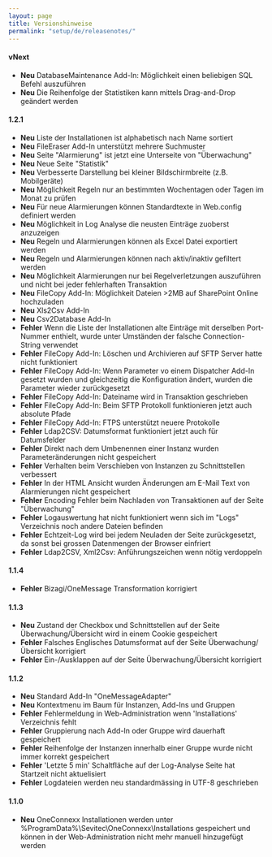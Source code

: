 ```yaml
---
layout: page
title: Versionshinweise
permalink: "setup/de/releasenotes/"
---
```


#### vNext

* __Neu__ DatabaseMaintenance Add-In: Möglichkeit einen beliebigen SQL Befehl auszuführen
* __Neu__ Die Reihenfolge der Statistiken kann mittels Drag-and-Drop geändert werden


#### 1.2.1

* __Neu__ Liste der Installationen ist alphabetisch nach Name sortiert
* __Neu__ FileEraser Add-In unterstützt mehrere Suchmuster
* __Neu__ Seite "Alarmierung" ist jetzt eine Unterseite von "Überwachung"
* __Neu__ Neue Seite "Statistik"
* __Neu__ Verbesserte Darstellung bei kleiner Bildschirmbreite (z.B. Mobilgeräte)
* __Neu__ Möglichkeit Regeln nur an bestimmten Wochentagen oder Tagen im Monat zu prüfen
* __Neu__ Für neue Alarmierungen können Standardtexte in Web.config definiert werden
* __Neu__ Möglichkeit in Log Analyse die neusten Einträge zuoberst anzuzeigen
* __Neu__ Regeln und Alarmierungen können als Excel Datei exportiert werden
* __Neu__ Regeln und Alarmierungen können nach aktiv/inaktiv gefiltert werden
* __Neu__ Möglichkeit Alarmierungen nur bei Regelverletzungen auszuführen und nicht bei jeder fehlerhaften Transaktion
* __Neu__ FileCopy Add-In: Möglichkeit Dateien >2MB auf SharePoint Online hochzuladen
* __Neu__ Xls2Csv Add-In
* __Neu__ Csv2Database Add-In
* __Fehler__ Wenn die Liste der Installationen alte Einträge mit derselben Port-Nummer enthielt, wurde unter Umständen der falsche Connection-String verwendet
* __Fehler__ FileCopy Add-In: Löschen und Archivieren auf SFTP Server hatte nicht funktioniert
* __Fehler__ FileCopy Add-In: Wenn Parameter vo einem Dispatcher Add-In gesetzt wurden und gleichzeitig die Konfiguration ändert, wurden die Parameter wieder zurückgesetzt
* __Fehler__ FileCopy Add-In: Dateiname wird in Transaktion geschrieben
* __Fehler__ FileCopy Add-In: Beim SFTP Protokoll funktionieren jetzt auch absolute Pfade
* __Fehler__ FileCopy Add-In: FTPS unterstützt neuere Protokolle
* __Fehler__ Ldap2CSV: Datumsformat funktioniert jetzt auch für Datumsfelder
* __Fehler__ Direkt nach dem Umbenennen einer Instanz wurden Parameteränderungen nicht gespeichert
* __Fehler__ Verhalten beim Verschieben von Instanzen zu Schnittstellen verbessert
* __Fehler__ In der HTML Ansicht wurden Änderungen am E-Mail Text von Alarmierungen nicht gespeichert
* __Fehler__ Encoding Fehler beim Nachladen von Transaktionen auf der Seite "Überwachung"
* __Fehler__ Logauswertung hat nicht funktioniert wenn sich im "Logs" Verzeichnis noch andere Dateien befinden
* __Fehler__ Echtzeit-Log wird bei jedem Neuladen der Seite zurückgesetzt, da sonst bei grossen Datenmengen der Browser einfriert
* __Fehler__ Ldap2CSV, Xml2Csv: Anführungszeichen wenn nötig verdoppeln


#### 1.1.4

* __Fehler__ Bizagi/OneMessage Transformation korrigiert


#### 1.1.3

* __Neu__ Zustand der Checkbox und Schnittstellen auf der Seite Überwachung/Übersicht wird in einem Cookie gespeichert
* __Fehler__ Falsches Englisches Datumsformat auf der Seite Überwachung/Übersicht korrigiert
* __Fehler__ Ein-/Ausklappen auf der Seite Überwachung/Übersicht korrigiert


#### 1.1.2

* __Neu__ Standard Add-In "OneMessageAdapter"
* __Neu__ Kontextmenu im Baum für Instanzen, Add-Ins und Gruppen
* __Fehler__ Fehlermeldung in Web-Administration wenn 'Installations' Verzeichnis fehlt
* __Fehler__ Gruppierung nach Add-In oder Gruppe wird dauerhaft gespeichert
* __Fehler__ Reihenfolge der Instanzen innerhalb einer Gruppe wurde nicht immer korrekt gespeichert
* __Fehler__ 'Letzte 5 min' Schaltfläche auf der Log-Analyse Seite hat Startzeit nicht aktuelisiert
* __Fehler__ Logdateien werden neu standardmässing in UTF-8 geschrieben


#### 1.1.0

* __Neu__ OneConnexx Installationen werden unter %ProgramData%\Sevitec\OneConnexx\Installations gespeichert und können in der Web-Administration nicht mehr manuell hinzugefügt werden
